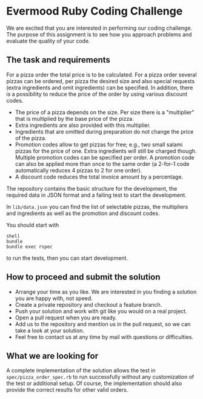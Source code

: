 # Evermood Ruby Coding Challenge

We are excited that you are interested in performing our coding challenge. The purpose of this assignment is to see how you approach problems and evaluate the quality of your code.


## The task and requirements

For a pizza order the total price is to be calculated. For a pizza order several pizzas can be ordered, per pizza the desired size and also special requests (extra ingredients and omit ingredients) can be specified. In addition, there is a possibility to reduce the price of the order by using various discount codes.

- The price of a pizza depends on the size. Per size there is a "multiplier" that is multiplied by the base price of the pizza.
- Extra ingredients are also provided with this multiplier.
- Ingredients that are omitted during preparation do not change the price of the pizza.
- Promotion codes allow to get pizzas for free; e.g., two small salami pizzas for the price of one. Extra ingredients will still be charged though. Multiple promotion codes can be specified per order. A promotion code can also be applied more than once to the same order (a 2-for-1 code automatically reduces 4 pizzas to 2 for one order).
- A discount code reduces the total invoice amount by a percentage.

The repository contains the basic structure for the development, the required data in JSON format and a failing test to start the development.

In `lib/data.json` you can find the list of selectable pizzas, the multipliers and ingredients as well as the promotion and discount codes.

You should start with

```
shell
bundle
bundle exec rspec
```

to run the tests, then you can start development.


## How to proceed and submit the solution
- Arrange your time as you like. We are interested in you finding a solution you are happy with, not speed.
- Create a private repository and checkout a feature branch.
- Push your solution and work with git like you would on a real project.
- Open a pull request when you are ready.
- Add us to the repository and mention us in the pull request, so we can take a look at your solution.
- Feel free to contact us at any time by mail with questions or difficulties.


## What we are looking for

A complete implementation of the solution allows the test in `spec/pizza_order_spec.rb` to run successfully without any customization of the test or additional setup. Of course, the implementation should also provide the correct results for other valid orders.
